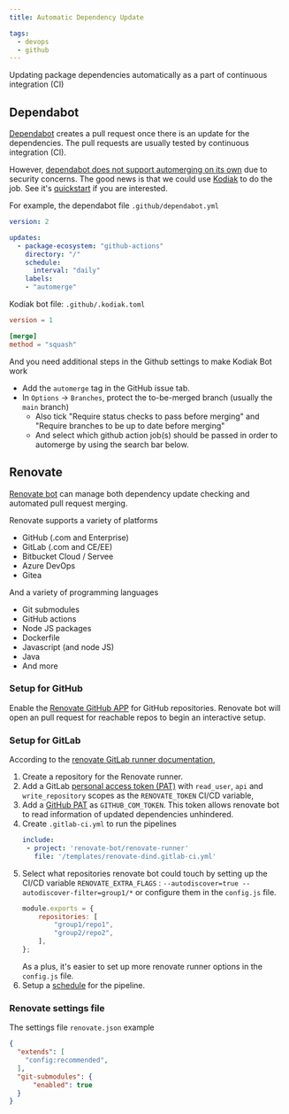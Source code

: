 ```yaml
---
title: Automatic Dependency Update

tags:
  - devops
  - github
---
```


Updating package dependencies automatically as a part of continuous integration (CI)

## Dependabot

[Dependabot](https://docs.github.com/en/code-security/dependabot) creates a pull request once there is an update for the dependencies. The pull requests are usually tested by continuous integration (CI).

However, [dependabot does not support automerging on its own](https://github.blog/changelog/2021-02-19-github-actions-workflows-triggered-by-dependabot-prs-will-run-with-read-only-permissions/) due to security concerns. The good news is that we could use [Kodiak](https://kodiakhq.com/) to do the job. See it's [quickstart](https://kodiakhq.com/#quickstart) if you are interested.

For example, the dependabot file `.github/dependabot.yml`

```yaml title=".github/dependabot.yml"
version: 2

updates:
  - package-ecosystem: "github-actions"
    directory: "/"
    schedule:
      interval: "daily"
    labels:
    - "automerge"
```

Kodiak bot file: `.github/.kodiak.toml`

```toml title=".github/.kodiak.toml"
version = 1

[merge]
method = "squash"
```

And you need additional steps in the Github settings to make Kodiak Bot work

- Add the `automerge` tag in the GitHub issue tab.
- In `Options` -> `Branches`, protect the to-be-merged branch (usually the `main` branch)
  - Also tick "Require status checks to pass before merging" and "Require branches to be up to date before merging"
  - And select which github action job(s) should be passed in order to automerge by using the search bar below.

## Renovate

[Renovate bot](https://docs.renovatebot.com/) can manage both dependency update checking and automated pull request merging.

Renovate supports a variety of platforms

- GitHub (.com and Enterprise)
- GitLab (.com and CE/EE)
- Bitbucket Cloud / Servee
- Azure DevOps
- Gitea

And a variety of programming languages

- Git submodules
- GitHub actions
- Node JS packages
- Dockerfile
- Javascript (and node JS)
- Java
- And more

### Setup for GitHub

Enable the [Renovate GitHub APP](https://github.com/marketplace/renovate) for GitHub repositories. Renovate bot will open an pull request for reachable repos to begin an interactive setup.

### Setup for GitLab

According to the [renovate GitLab runner documentation](https://gitlab.com/renovate-bot/renovate-runner/),

1. Create a repository for the Renovate runner.
2. Add a GitLab [personal access token (PAT)](https://docs.gitlab.com/ee/user/profile/personal_access_tokens.html#creating-a-personal-access-token) with `read_user`, `api` and `write_repository` scopes as the `RENOVATE_TOKEN` CI/CD variable,
3. Add a [GitHub PAT](https://docs.github.com/en/free-pro-team@latest/github/authenticating-to-github/creating-a-personal-access-token) as `GITHUB_COM_TOKEN`. This token allows renovate bot to read information of updated dependencies unhindered.
4. Create `.gitlab-ci.yml` to run the pipelines
    ```yaml title=".gitlab-ci.yml"
    include:
     - project: 'renovate-bot/renovate-runner'
       file: '/templates/renovate-dind.gitlab-ci.yml'
    ```
5. Select what repositories renovate bot could touch by setting up the CI/CD variable `RENOVATE_EXTRA_FLAGS` : `--autodiscover=true --autodiscover-filter=group1/*` or configure them in the `config.js` file.
    ```js title="config.js"
    module.exports = {
        repositories: [
            "group1/repo1",
            "group2/repo2",
        ],
    };
    ```
    As a plus, it's easier to set up more renovate runner options in the `config.js` file.
6. Setup a [schedule](https://docs.gitlab.com/ee/ci/pipelines/schedules.html) for the pipeline.

### Renovate settings file

The settings file `renovate.json` example

```json title="renovate.json"
{
  "extends": [
    "config:recommended",
  ],
  "git-submodules": {
      "enabled": true
  }
}
```
